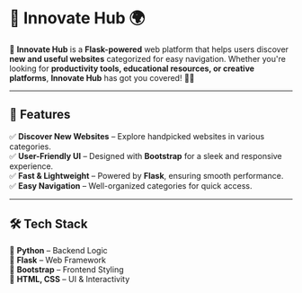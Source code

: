 # 🌟 Innovate Hub 🌍

🚀 **Innovate Hub** is a **Flask-powered** web platform that helps users discover **new and useful websites** categorized for easy navigation. Whether you're looking for **productivity tools, educational resources, or creative platforms**, **Innovate Hub** has got you covered! 🎯💡

---

## 📌 Features

✅ **Discover New Websites** – Explore handpicked websites in various categories.  
✅ **User-Friendly UI** – Designed with **Bootstrap** for a sleek and responsive experience.  
✅ **Fast & Lightweight** – Powered by **Flask**, ensuring smooth performance.  
✅ **Easy Navigation** – Well-organized categories for quick access.

---

## 🛠️ Tech Stack

🔹 **Python** – Backend Logic  
🔹 **Flask** – Web Framework  
🔹 **Bootstrap** – Frontend Styling  
🔹 **HTML, CSS** – UI & Interactivity
